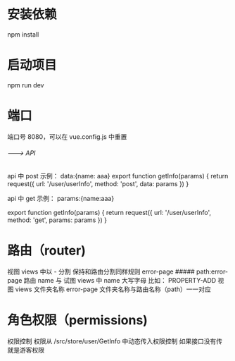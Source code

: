 # 安装依赖

npm install

# 启动项目

npm run dev

# 端口

端口号 8080，可以在 vue.config.js 中重置

###### ---> API

api 中 post 示例： data:{name: aaa}
export function getInfo(params) {
return request({
url: '/user/userInfo',
method: 'post',
data: params
})
}

api 中 get 示例： params:{name:aaa}

export function getInfo(params) {
return request({
url: '/user/userInfo',
method: 'get',
params: params
})
}

# 路由（router)

视图 views 中以 - 分割 保持和路由分割同样规则 error-page ##### path:error-page
路由 name 与 试图 views 中 name 大写字母 比如： PROPERTY-ADD
视图 views 文件夹名称 error-page 文件夹名称与路由名称（path）一一对应

# 角色权限（permissions)

权限控制 权限从 /src/store/user/GetInfo 中动态传入权限控制 如果接口没有传 就是游客权限
